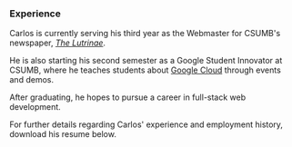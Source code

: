 ### Experience

Carlos is currently serving his third year as the Webmaster for CSUMB's newspaper, *[The Lutrinae](https://thelutrinae.com)*. 

He is also starting his second semester as a Google Student Innovator at CSUMB, where he teaches students about [Google Cloud](https://cloud.google.com/) through events and demos.

After graduating, he hopes to pursue a career in full-stack web development.

For further details regarding Carlos' experience and employment history, download his resume below.